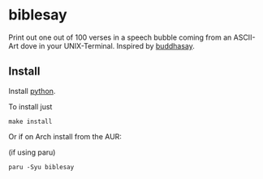 # biblesay

Print out one out of 100 verses in a speech bubble coming from an ASCII-Art dove in your UNIX-Terminal. Inspired by [buddhasay](https://github.com/luisonthekeyboard/buddhasay).

## Install

Install [python](https://www.python.org/downloads/).

To install just

```
make install
```

Or if on Arch install from the AUR:

(if using paru)

```
paru -Syu biblesay
```
